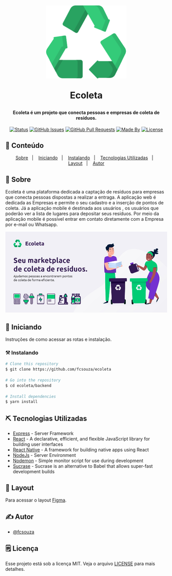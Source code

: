 <h1 align="center">
    <img alt="fabricio" title="#NextLevelWeek" src=".github/logo.svg" width="250px" />
    <p>Ecoleta</p>
</h1>

<h4 align="center"> 
	Ecoleta é um projeto que conecta pessoas e empresas de coleta de resíduos.
</h4>

<div align="center">

[![Status](https://img.shields.io/badge/status-active-success.svg)]()
[![GitHub Issues](https://img.shields.io/github/languages/count/fcsouza/ecoleta)]()
[![GitHub Pull Requests](https://img.shields.io/github/last-commit/fcsouza/ecoleta)]()
[![Made By](https://img.shields.io/badge/Made%20By-Fabricio%20Cavalcante-brightgreen)]()
[![License](https://img.shields.io/badge/license-MIT-blue.svg)](/LICENSE)

</div>

## 📝 Conteúdo
<p align="center">
<a href="#fabricio">Sobre</a>&nbsp;&nbsp;&nbsp;|&nbsp;&nbsp;&nbsp;
<a href="#getting_started">Iniciando</a>&nbsp;&nbsp;&nbsp;|&nbsp;&nbsp;&nbsp;
<a href="#installing">Instalando</a>&nbsp;&nbsp;&nbsp;|&nbsp;&nbsp;&nbsp;
<a href="#built_using">Tecnologias Utilizadas</a>&nbsp;&nbsp;&nbsp;|&nbsp;&nbsp;&nbsp;
<a href="#layout">Layout</a>&nbsp;&nbsp;&nbsp;|&nbsp;&nbsp;&nbsp;
<a href="#authors">Autor</a>
</p>


## 🧐 Sobre <a name = "fabricio"></a>

Ecoleta é uma plataforma dedicada a captação de resíduos para empresas que conecta pessoas dispostas a realizar a entraga. A aplicação web é dedicada as Empresas e permite o seu cadastro e a inserção de pontos de coleta. Já a aplicação mobile é destinada aos usuários , os usuários que poderão ver a lista de lugares para depositar seus resíduos. Por meio da aplicação mobile é possível entrar em contato diretamente com a Empresa por e-mail ou Whatsapp.


<p align="center">
  <a href="" rel="noopener">
 <img width=650px src=".github\ecoleta.jpeg" alt="Preview logo"></a>
</p>


## 🏁 Iniciando <a name = "getting_started"></a>
Instruções de como acessar as rotas e instalação.


### ⚒ Instalando <a name = "installing"></a>
```bash
# Clone this repository
$ git clone https://github.com/fcsouza/ecoleta

# Go into the repository
$ cd ecoleta/backend

# Install dependencies
$ yarn install
```

## ⛏️ Tecnologias Utilizadas <a name = "built_using"></a>

- [Express](https://expressjs.com/) - Server Framework
- [React](https://pt-br.reactjs.org/) - A declarative, efficient, and flexible JavaScript library for building user interfaces
- [React Native](https://reactnative.dev/) - A framework for building native apps using React
- [NodeJs](https://nodejs.org/en/) - Server Environment
- [Nodemon](https://www.npmjs.com/package/nodemon) - Simple monitor script for use during development
- [Sucrase](https://www.npmjs.com/package/sucrase) - Sucrase is an alternative to Babel that allows super-fast development builds

## 🔖 Layout <a name = "layout"></a>
Para acessar o layout [Figma](https://www.figma.com/file/1SxgOMojOB2zYT0Mdk28lB/).

## ✍️ Autor <a name = "authors"></a>

- [@fcsouza](https://github.com/fcsouza)

## 🗒 Licença

Esse projeto está sob a licença MIT. Veja o arquivo [LICENSE](LICENSE.md) para mais detalhes.